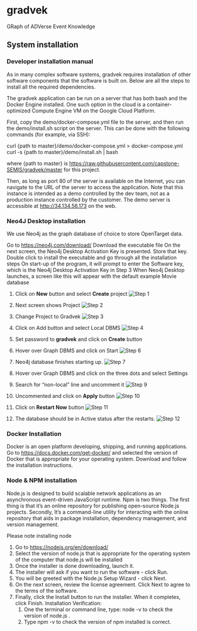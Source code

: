 # gradvek

GRaph of ADVerse Event Knowledge

## System installation

### Developer installation manual

As in many complex software systems, gradvek requires installation of other software components that the software is built on. Below are all the steps to  install all the required dependencies.

The gradvek application can be run on a server that has both bash and the Docker Engine installed. One such option in the cloud is a container-optimized Compute Engine VM on the Google Cloud Platform.

First, copy the demo/docker-compose.yml file to the server, and then run the demo/install.sh script on the server. This can be done with the following commands (for example, via SSH):

curl {path to master}/demo/docker-compose.yml > docker-compose.yml
curl -s {path to master}/demo/install.sh | bash

where {path to master} is https://raw.githubusercontent.com/capstone-SEMIS/gradvek/master for this project.

Then, as long as port 80 of the server is available on the Internet, you can navigate to the URL of the server to access the application.
  Note that this instance is intended as a demo controlled by the dev team, not as a production instance controlled by the customer.  The demo server is accessible at http://34.134.56.173 on the web.

### Neo4J Desktop installation
We use Neo4j as the graph database of choice to store OpenTarget data. 

Go to https://neo4j.com/download/
Download the executable file
On the next screen, the Neo4j Desktop Activation Key is presented. Store that key.
Double click to install the executable and go through all the installation steps
On start-up of the program, it will prompt to enter the Software key, which is the Neo4j Desktop Activation Key in Step 3
When Neo4j Desktop launches, a screen like this will appear with the default example Movie database


1. Click on **New** button and select **Create** project
![Step 1](./images/Step1.png)

2. Next screen shows Project
![Step 2](./images/Step2.png)

3. Change Project to Gradvek
![Step 3](./images/Step3.png)

4. Click on Add button and select Local DBMS
![Step 4](./images/Step4.png)

5. Set password to **gradvek** and click on **Create** button

6. Hover over Graph DBMS and click on Start
![Step 6](./images/Step6.png)

7. Neo4j database finishes starting up.
![Step 7](./images/Step7.png)

8. Hover over Graph DBMS and click on the three dots and select Settings

9. Search for “non-local” line and uncomment it
![Step 9](./images/Step9.png)

10. Uncommented and click on **Apply** button
![Step 10](./images/Step10.png)

11. Click on **Restart Now** button 
![Step 11](./images/Step11.png)

12. The database should be in Active status after the restarts.
![Step 12](./images/Step12.png)

### Docker Installation
Docker is an open platform developing, shipping, and running applications. Go to https://docs.docker.com/get-docker/ and selected the version of Docker that is appropriate for your operating system. Download and follow the installation instructions.

### Node & NPM installation
Node.js is designed to build scalable network applications as an asynchronous event-driven 
JavaScript runtime. Npm is two things. The first thing is that it’s an online repository for publishing open-source Node.js projects. Secondly, It’s a command-line utility for interacting with the online repository that aids in package installation, dependency management, and version management. 

Please note installing node

1) Go to https://nodejs.org/en/download/
2) Select the version of node.js that is appropriate for the operating system of the computer that node.js will be installed
3) Once the installer is done downloading, launch it.
4) The installer will ask if you want to run the software - click Run.
5) You will be greeted with the Node.js Setup Wizard - click Next.
6) On the next screen, review the license agreement. Click Next to agree to the terms of the software.
7) Finally, click the Install button to run the installer. When it completes, click Finish.
Installation Verification:
    1) One the terminal or command line, type: node -v to check the version of node.js .
    2) Type npm -v to check the version of npm installed is correct.
